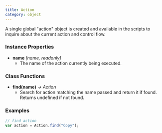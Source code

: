 ```yaml
---
title: Action
category: object
---
```


A single global "action" object is created and available in the scripts to inquire about the current action and control flow.

### Instance Properties

- **name** *[name, readonly]*
  - The name of the action currently being executed.

### Class Functions

- **find(name)** *-> Action*
  - Search for action matching the name passed and return it if found. Returns undefined if not found.

### Examples

```javascript
// find action
var action = Action.find("Copy");
```

